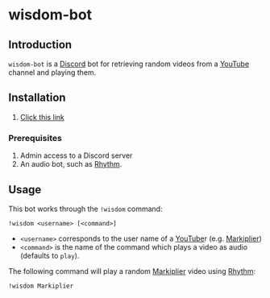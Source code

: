 # wisdom-bot

## Introduction

`wisdom-bot` is a [Discord][discord] bot for retrieving random videos from a [YouTube][youtube] channel and playing them.

## Installation

1. [Click this link](https://discord.com/api/oauth2/authorize?client_id=830536265823682591&permissions=67584&scope=bot)

### Prerequisites

1. Admin access to a Discord server
2. An audio bot, such as [Rhythm][rhythm].

## Usage

This bot works through the `!wisdom` command:

```
!wisdom <username> [<command>]
```

* `<username>` corresponds to the user name of a [YouTube][youtube]r (e.g. [Markiplier][markiplier])
* `<command>` is the name of the command which plays a video as audio (defaults to `play`).

The following command will play a random [Markiplier][markiplier] video using [Rhythm][rhythm]:

```
!wisdom Markiplier
```

[discord]: https://discord.com/
[markiplier]: https://www.youtube.com/user/markiplierGAME
[rhythm]: https://rythm.fm/
[youtube]: https://youtube.com
